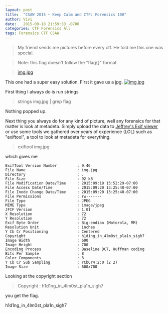 ```yaml
---
layout: post
title:  "CSAW 2015 ~ Keep Calm and CTF: Forensics 100"
author: Vivi
date:   2015-09-18 21:59:33 -0700
categories: CTF Forensics All
tags: Forensics CTF CSAW
---
```


>My friend sends me pictures before every ctf. He told me this one was special.

>Note: this flag doesn't follow the "flag{}" format

>[img.jpg]({{site.url}}/images/csaw/img.jpg)

This one had a super easy solution. First it gave us a jpg. 
[![img.jpg]({{site.url}}/images/csaw/img.jpg)]({{site.url}}/images/csaw/img.jpg)

First thing I always do is run strings

>strings img.jpg | grep flag

Nothing popped up.

Next thing you always do for any kind of picture, well any forensics for that matter is look at metadeta. Simply upload the data to [Jeffrey's Exif viewer](http://regex.info/exif.cgi) or use some tools we gathered over years of experience (LOL) such as "exiftool", a tool to look at metadeta for everything.

>exiftool img.jpg

which gives me 

```
ExifTool Version Number         : 9.46
File Name                       : img.jpg
Directory                       : .
File Size                       : 92 kB
File Modification Date/Time     : 2015:09:18 15:52:29-07:00
File Access Date/Time           : 2015:09:20 13:25:40-07:00
File Inode Change Date/Time     : 2015:09:20 13:25:40-07:00
File Permissions                : rw-------
File Type                       : JPEG
MIME Type                       : image/jpeg
JFIF Version                    : 1.01
X Resolution                    : 72
Y Resolution                    : 72
Exif Byte Order                 : Big-endian (Motorola, MM)
Resolution Unit                 : inches
Y Cb Cr Positioning             : Centered
Copyright                       : h1d1ng_in_4lm0st_pla1n_sigh7
Image Width                     : 600
Image Height                    : 700
Encoding Process                : Baseline DCT, Huffman coding
Bits Per Sample                 : 8
Color Components                : 3
Y Cb Cr Sub Sampling            : YCbCr4:2:0 (2 2)
Image Size                      : 600x700
```

Looking at the copyright section
>Copyright                       : h1d1ng_in_4lm0st_pla1n_sigh7

you get the flag.

h1d1ng_in_4lm0st_pla1n_sigh7
